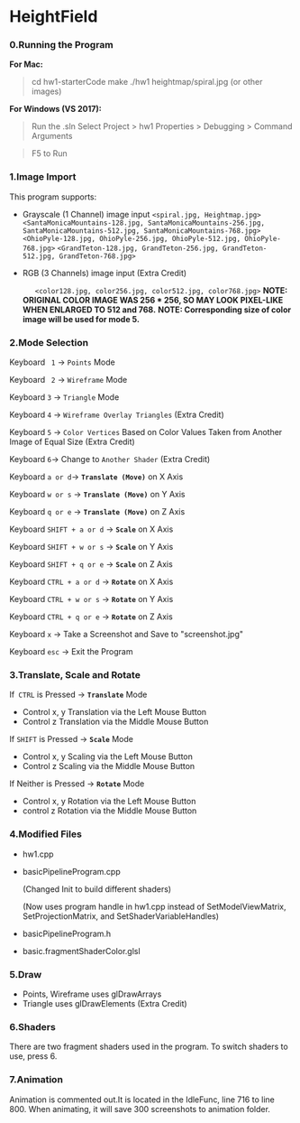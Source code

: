 # HeightField

### 0.Running the Program
**For Mac:**
> cd hw1-starterCode
> make
> ./hw1 heightmap/spiral.jpg (or other images)

**For Windows (VS 2017):**
> Run the .sln
> Select Project > hw1 Properties > Debugging > Command Arguments

> F5 to Run

### 1.Image Import 
This program supports:
- Grayscale (1 Channel) image input
  ```<spiral.jpg, Heightmap.jpg>```
  ```<SantaMonicaMountains-128.jpg, SantaMonicaMountains-256.jpg, SantaMonicaMountains-512.jpg, SantaMonicaMountains-768.jpg>```
  ```<OhioPyle-128.jpg, OhioPyle-256.jpg, OhioPyle-512.jpg, OhioPyle-768.jpg>```
  ```<GrandTeton-128.jpg, GrandTeton-256.jpg, GrandTeton-512.jpg, GrandTeton-768.jpg>```

- RGB (3 Channels) image input (Extra Credit)  

  ```	<color128.jpg, color256.jpg, color512.jpg, color768.jpg>```
  **NOTE: ORIGINAL COLOR IMAGE WAS 256 * 256, SO MAY LOOK PIXEL-LIKE WHEN ENLARGED TO 512 and 768.**
  **NOTE: Corresponding size of color image will be used for mode 5.**

### 2.Mode Selection
Keyboard ``` 1``` -> ```Points``` Mode

Keyboard ``` 2``` -> ```Wireframe``` Mode

Keyboard ```3``` -> ```Triangle``` Mode

Keyboard ```4``` -> ```Wireframe Overlay Triangles``` (Extra Credit)

Keyboard ```5``` -> ```Color Vertices``` Based on Color Values Taken from Another Image of Equal Size  (Extra Credit)

Keyboard ```6```-> Change to ```Another Shader``` (Extra Credit)

Keyboard ```a or d```-> **```Translate (Move)```** on X Axis

Keyboard ```w or s``` -> **```Translate (Move)```** on Y Axis

Keyboard ```q or e``` -> **```Translate (Move)```** on Z Axis

Keyboard ```SHIFT + a or d``` -> **```Scale```** on X Axis

Keyboard ```SHIFT + w or s``` -> **```Scale```** on Y Axis

Keyboard ```SHIFT + q or e``` -> **```Scale```** on Z Axis

Keyboard ```CTRL + a or d``` -> **```Rotate```** on X Axis

Keyboard ```CTRL + w or s``` -> **```Rotate```** on Y Axis

Keyboard ```CTRL + q or e``` -> **```Rotate```** on Z Axis

Keyboard ```x``` -> Take a Screenshot and Save to "screenshot.jpg"

Keyboard ```esc``` -> Exit the Program

### 3.Translate, Scale and Rotate
If``` CTRL``` is Pressed -> **```Translate```** Mode
- Control x, y Translation via the Left Mouse Button
- Control z Translation via the Middle Mouse Button

If ```SHIFT``` is Pressed -> **```Scale```** Mode
- Control x, y Scaling via the Left Mouse Button
- Control z Scaling via the Middle Mouse Button

If Neither is Pressed -> **```Rotate```** Mode
- Control x, y Rotation via the Left Mouse Button
- control z Rotation via the Middle Mouse Button

### 4.Modified Files
- hw1.cpp
- basicPipelineProgram.cpp 

  (Changed Init to build different shaders)

  (Now uses program handle in hw1.cpp instead of SetModelViewMatrix, SetProjectionMatrix, and SetShaderVariableHandles)
- basicPipelineProgram.h
- basic.fragmentShaderColor.glsl

### 5.Draw
- Points, Wireframe uses glDrawArrays
- Triangle uses glDrawElements (Extra Credit)

### 6.Shaders
  There are two fragment shaders used in the program.
  To switch shaders to use, press 6.

### 7.Animation
  Animation is commented out.It is located in the IdleFunc, line 716 to line 800. 
  When animating, it will save 300 screenshots to animation folder.
